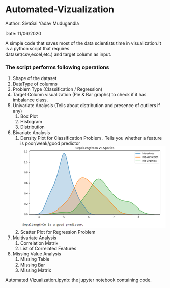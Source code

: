 # Automated-Vizualization

Author: SivaSai Yadav Mudugandla

Date: 11/06/2020

A simple code that saves most of the data scientists time in visualization.It is a python script that requires  
dataset(csv,excel,etc.) and target column as input.

### The script performs following operations ###
1. Shape of the dataset <br>
2. DataType of columns <br>
3. Problem Type (Classification / Regression)<br>
4. Target Column visualization (Pie & Bar graphs) to check if it has imbalance class.<br>
5. Univariate Analysis (Tells about distribution and presence of outliers if any)<br>
    1. Box Plot
    2. Histogram
    3. Distribution
6. Bivariate Analysis
    1. Density Plot for Classification Problem
       . Tells you whether a feature is poor/weak/good predictor <br>
       ![GitHub Logo](/Screenshots/DensityPlot.PNG)
    2. Scatter Plot for Regression Problem
7. Multivariate Analysis
    1. Correlation Matrix
    2. List of Correlated Features
8. Missing Value Analysis
    1. Missing Table
    2. Missing Bar
    3. Missing Matrix


Automated Vizualization.ipynb: the jupyter notebook containing code.
